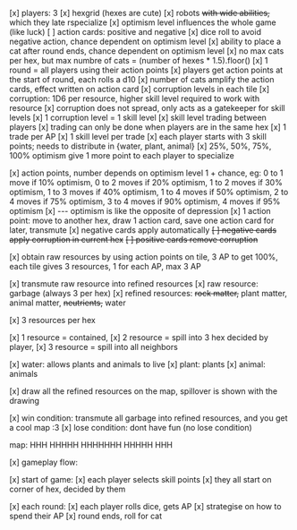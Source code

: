 [x] players: 3
[x] hexgrid (hexes are cute)
[x] robots ~~with wide abilities,~~ which they late rspecialize
[x] optimism level influences the whole game (like luck)
[ ] action cards: positive and negative
[x] dice roll to avoid negative action, chance dependent on optimism level
[x] ability to place a cat after round ends, chance dependent on optimism level
[x] no max cats per hex, but max numbre of cats = (number of hexes * 1.5).floor()
[x] 1 round = all players using their action points
[x] players get action points at the start of round, each rolls a d10
[x] number of cats amplify the action cards, effect written on action card
[x] corruption levels in each tile
[x] corruption: 1D6 per resource, higher skill level required to work with resource
[x] corruption does not spread, only acts as a gatekeeper for skill levels
[x] 1 corruption level = 1 skill level
[x] skill level trading between players
[x] trading can only be done when players are in the same hex
[x] 1 trade per AP
[x] 1 skill level per trade
[x] each player starts with 3 skill points; needs to distribute in {water, plant, animal}
[x] 25%, 50%, 75%, 100% optimism give 1 more point to each player to specialize

[x] action points, number depends on optimism level 1 + chance, eg: 0 to 1 move if 10% optimism, 0 to 2 moves if 20% optimism, 1 to 2 moves if 30% optimism, 1 to 3 moves if 40% optimism, 1 to 4 moves if 50% optimism, 2 to 4 moves if 75% optimism, 3 to 4 moves if 90% optimism, 4 moves if 95% optimism
[x] --- optimism is like the opposite of depression
[x] 1 action point: move to another hex, draw 1 action card, save one action card for later, transmute
[x] negative cards apply automatically
~~[ ] negative cards apply corruption in current hex~~
~~[ ] positive cards remove corruption~~

[x] obtain raw resources by using action points on tile, 3 AP to get 100%, each tile gives 3 resources, 1 for each AP, max 3 AP

[x] transmute raw resource into refined resources
[x] raw resource: garbage (always 3 per hex)
[x] refined resources: ~~rock matter,~~ plant matter, animal matter, ~~neutrients,~~ water

[x] 3 resources per hex

[x] 1 resource = contained,
[x] 2 resource = spill into 3 hex decided by player,
[x] 3 resource = spill into all neighbors

[x] water: allows plants and animals to live
[x] plant: plants
[x] animal: animals

[x] draw all the refined resources on the map, spillover is shown with the drawing

[x] win condition: transmute all garbage into refined resources, and you get a cool map :3
[x] lose condition: dont have fun (no lose condition)

map:
   HHH
  HHHHH
 HHHHHHH
  HHHHH
   HHH

[x] gameplay flow:

[x] start of game:
[x] each player selects skill points
[x] they all start on corner of hex, decided by them

[x] each round:
[x] each player rolls dice, gets AP
[x] strategise on how to spend their AP
[x] round ends, roll for cat

